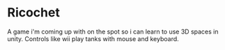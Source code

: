 # Ricochet
A game i'm coming up with on the spot so i can learn to use 3D spaces in unity. Controls like wii play tanks with mouse and keyboard.
